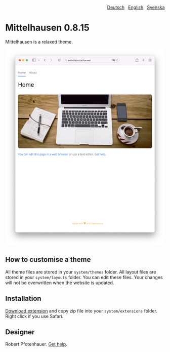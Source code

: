 <p align="right"><a href="README-de.md">Deutsch</a> &nbsp; <a href="README.md">English</a> &nbsp; <a href="README-sv.md">Svenska</a></p>

# Mittelhausen 0.8.15

Mittelhausen is a relaxed theme.

<p align="center"><img src="mittelhausen-screenshot.png?raw=true" width="795" alt="Screenshot"></p>

## How to customise a theme

All theme files are stored in your `system/themes` folder. All layout files are stored in your `system/layouts` folder. You can edit these files. Your changes will not be overwritten when the website is updated.

## Installation

[Download extension](https://github.com/pftnhr/yellow-extensions-mittelhausen/blob/master/zip/mittelhausen.zip) and copy zip file into your `system/extensions` folder. Right click if you use Safari.

## Designer

Robert Pfotenhauer. [Get help](https://datenstrom.se/yellow/help/).
